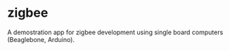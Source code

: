 # zigbee
A demostration app for zigbee development using single board computers (Beaglebone, Arduino).
